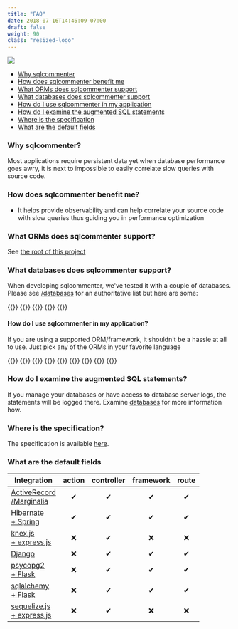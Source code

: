 ```yaml
---
title: "FAQ"
date: 2018-07-16T14:46:09-07:00
draft: false
weight: 90
class: "resized-logo"
---
```


![](/images/sqlcommenter_logo.png)

- [Why sqlcommenter](#why-sqlcommenter)
- [How does sqlcommenter benefit me](#how-does-sqlcommenter-benefit-me)
- [What ORMs does sqlcommenter support](#what-orms-does-sqlcommenter-support)
- [What databases does sqlcommenter support](#what-databases-does-sqlcommenter-support)
- [How do I use sqlcommenter in my application](#how-do-i-use-sqlcommenter-in-my-application)
- [How do I examine the augmented SQL statements](#how-do-i-examine-the-augmented-sql-statements)
- [Where is the specification](#where-is-the-specification)
- [What are the default fields](#what-are-the-default-fields)

### Why sqlcommenter?

Most applications require persistent data yet when database performance goes awry, it is next to impossible to
easily correlate slow queries with source code.


###  How does sqlcommenter benefit me?

* It helps provide observability and can help correlate your source code with slow queries thus guiding you in performance optimization


### What ORMs does sqlcommenter support?

See [the root of this project](/)


### What databases does sqlcommenter support?

When developing sqlcommenter, we've tested it with a couple of databases. Please see [/databases](/databases) for an authoritative list but here are some:


{{<card-vendor href="/databases/postgresql" src="/images/postgresql-logo.png">}}
{{<card-vendor href="/databases/mysql" src="/images/mysql-logo.png">}}
{{<card-vendor href="/databases/mariadb" src="/images/mariadb-logo.png">}}
{{<card-vendor href="https://sqlite.org/cli.html" src="/images/sqlite-logo.png">}}
{{<card-vendor href="https://cloud.google.com/sql/" src="/images/cloud-sql-card.png">}}


#### How do I use sqlcommenter in my application?
If you are using a supported ORM/framework, it shouldn't be a hassle at all to use. Just pick any of the ORMs in your favorite language

{{<card-vendor href="/python/django" src="/images/django-logo.png">}}
{{<card-vendor href="/python/psycopg2" src="/images/psycopg2-logo.png">}}
{{<card-vendor href="/python/sqlalchemy" src="/images/sqlalchemy-logo.png">}}
{{<card-vendor href="/python/flask" src="/images/flask-logo.png">}}
{{<card-vendor href="/ruby/rails" src="/images/activerecord_marginalia-logo.png">}}
{{<card-vendor href="/java/hibernate" src="/images/hibernate-logo.svg">}}
{{<card-vendor href="/java/spring" src="/images/spring-logo.png">}}
{{<card-vendor href="/node/knex" src="/images/knex-logo.png">}}
{{<card-vendor href="/node/sequelize" src="/images/sequelize-logo.png">}}

### How do I examine the augmented SQL statements?

If you manage your databases or have access to database server logs, the statements will be logged there. Examine [databases](/databases) for more information how.

### Where is the specification?

The specification is available [here](/spec).

### What are the default fields

Integration|action|controller|framework|route
---|---|---|---|---
<a href="/ruby/activerecord">ActiveRecord<br />/Marginalia</a>|<div style="text-align: center">&#10004;</div>|<div style="text-align: center">&#10004;</div>|<div style="text-align: center">&#10004;</div>|<div style="text-align: center">&#10004;</div>|<div style="text-align: center">&#10060;</div>
<a href="/java/hibernate">Hibernate<br />+ Spring</a>|<div style="text-align: center">&#10004;</div>|<div style="text-align: center">&#10004;</div>|<div style="text-align: center">&#10004;</div>|<div style="text-align: center">&#10004;</div>|<div style="text-align: center">&#10060;</div>
<a href="/node/knex">knex.js<br />+ express.js</a>|<div style="text-align: center">&#10060;</div>|<div style="text-align: center">&#10004;</div>|<div style="text-align: center">&#10060;</div>|<div style="text-align: center">&#10060;</div>|<div style="text-align: center">&#10060;</div>
[Django](/python/django)|<div style="text-align: center">&#10060;</div>|<div style="text-align: center">&#10004;</div>|<div style="text-align: center">&#10004;</div>|<div style="text-align: center">&#10004;</div>|<div style="text-align: center">&#10060;</div>
<a href="/python/psycopg2">psycopg2 <br />+ Flask</a>|<div style="text-align: center">&#10060;</div>|<div style="text-align: center">&#10004;</div>|<div style="text-align: center">&#10004;</div>|<div style="text-align: center">&#10004;</div>|<div style="text-align: center">&#10060;</div>
<a href="/python/sqlalchemy">sqlalchemy<br />+ Flask</a>|<div style="text-align: center">&#10060;</div>|<div style="text-align: center">&#10004;</div>|<div style="text-align: center">&#10004;</div>|<div style="text-align: center">&#10004;</div>|<div style="text-align: center">&#10060;</div>
<a href="/node/sequelize">sequelize.js<br />+ express.js</a>|<div style="text-align: center">&#10060;</div>|<div style="text-align: center">&#10004;</div>|<div style="text-align: center">&#10060;</div>|<div style="text-align: center">&#10060;</div>|<div style="text-align: center">&#10060;</div>
